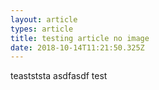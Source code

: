 ```yaml
---
layout: article
types: article
title: testing article no image
date: 2018-10-14T11:21:50.325Z
---
```

teastststa asdfasdf test
